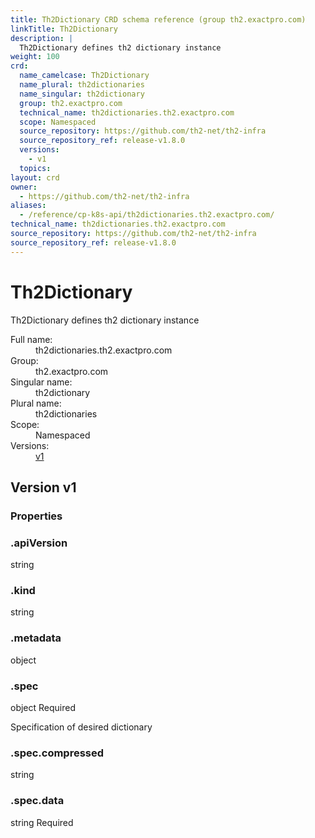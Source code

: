 ```yaml
---
title: Th2Dictionary CRD schema reference (group th2.exactpro.com)
linkTitle: Th2Dictionary
description: |
  Th2Dictionary defines th2 dictionary instance
weight: 100
crd:
  name_camelcase: Th2Dictionary
  name_plural: th2dictionaries
  name_singular: th2dictionary
  group: th2.exactpro.com
  technical_name: th2dictionaries.th2.exactpro.com
  scope: Namespaced
  source_repository: https://github.com/th2-net/th2-infra
  source_repository_ref: release-v1.8.0
  versions:
    - v1
  topics:
layout: crd
owner:
  - https://github.com/th2-net/th2-infra
aliases:
  - /reference/cp-k8s-api/th2dictionaries.th2.exactpro.com/
technical_name: th2dictionaries.th2.exactpro.com
source_repository: https://github.com/th2-net/th2-infra
source_repository_ref: release-v1.8.0
---
```


# Th2Dictionary


<p class="crd-description">Th2Dictionary defines th2 dictionary instance</p>
<dl class="crd-meta">
<dt class="fullname">Full name:</dt>
<dd class="fullname">th2dictionaries.th2.exactpro.com</dd>
<dt class="groupname">Group:</dt>
<dd class="groupname">th2.exactpro.com</dd>
<dt class="singularname">Singular name:</dt>
<dd class="singularname">th2dictionary</dd>
<dt class="pluralname">Plural name:</dt>
<dd class="pluralname">th2dictionaries</dd>
<dt class="scope">Scope:</dt>
<dd class="scope">Namespaced</dd>
<dt class="versions">Versions:</dt>
<dd class="versions"><a class="version" href="#v1" title="Show schema for version v1">v1</a></dd>
</dl>



<div class="crd-schema-version">
<h2 id="v1">Version v1</h2>



<h3 id="property-details-v1">Properties</h3>


<div class="property depth-0">
<div class="property-header">
<h3 class="property-path" id="v1-.apiVersion">.apiVersion</h3>
</div>
<div class="property-body">
<div class="property-meta">
<span class="property-type">string</span>

</div>

</div>
</div>

<div class="property depth-0">
<div class="property-header">
<h3 class="property-path" id="v1-.kind">.kind</h3>
</div>
<div class="property-body">
<div class="property-meta">
<span class="property-type">string</span>

</div>

</div>
</div>

<div class="property depth-0">
<div class="property-header">
<h3 class="property-path" id="v1-.metadata">.metadata</h3>
</div>
<div class="property-body">
<div class="property-meta">
<span class="property-type">object</span>

</div>

</div>
</div>

<div class="property depth-0">
<div class="property-header">
<h3 class="property-path" id="v1-.spec">.spec</h3>
</div>
<div class="property-body">
<div class="property-meta">
<span class="property-type">object</span>
<span class="property-required">Required</span>
</div>

<div class="property-description">
<p>Specification of desired dictionary</p>

</div>

</div>
</div>

<div class="property depth-1">
<div class="property-header">
<h3 class="property-path" id="v1-.spec.compressed">.spec.compressed</h3>
</div>
<div class="property-body">
<div class="property-meta">
<span class="property-type">string</span>

</div>

</div>
</div>

<div class="property depth-1">
<div class="property-header">
<h3 class="property-path" id="v1-.spec.data">.spec.data</h3>
</div>
<div class="property-body">
<div class="property-meta">
<span class="property-type">string</span>
<span class="property-required">Required</span>
</div>

</div>
</div>





</div>



